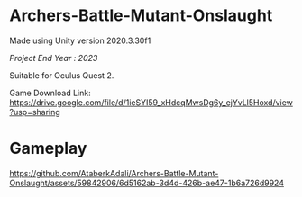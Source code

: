 # Archers-Battle-Mutant-Onslaught
Made using Unity version 2020.3.30f1

*Project End Year : 2023*
 
Suitable for Oculus Quest 2.


Game Download Link: https://drive.google.com/file/d/1ieSYI59_xHdcqMwsDg6y_ejYvLl5Hoxd/view?usp=sharing

# Gameplay





https://github.com/AtaberkAdali/Archers-Battle-Mutant-Onslaught/assets/59842906/6d5162ab-3d4d-426b-ae47-1b6a726d9924
